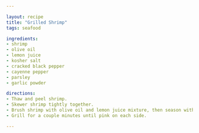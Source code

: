 ```yaml
---

layout: recipe
title: "Grilled Shrimp"
tags: seafood

ingredients:
- shrimp
- olive oil
- lemon juice
- kosher salt
- cracked black pepper
- cayenne pepper
- parsley
- garlic powder

directions:
- Thaw and peel shrimp.
- Skewer shrimp tightly together.
- Brush shrimp with olive oil and lemon juice mixture, then season with spices.
- Grill for a couple minutes until pink on each side.

---
```

